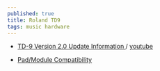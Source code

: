 ```yaml
---
published: true
title: Roland TD9
tags: music hardware
---
```

- [TD-9 Version 2.0 Update Information ](https://rolandus.zendesk.com/hc/en-us/articles/201958339-TD-9-TD-9-Version-2-0-Update-Information) / [youtube](https://www.youtube.com/watch?v=jiWt3ZdmOe8)

- [Pad/Module Compatibility](https://en.wikipedia.org/wiki/Roland_V-Drums#Pad/Module_Compatibility)